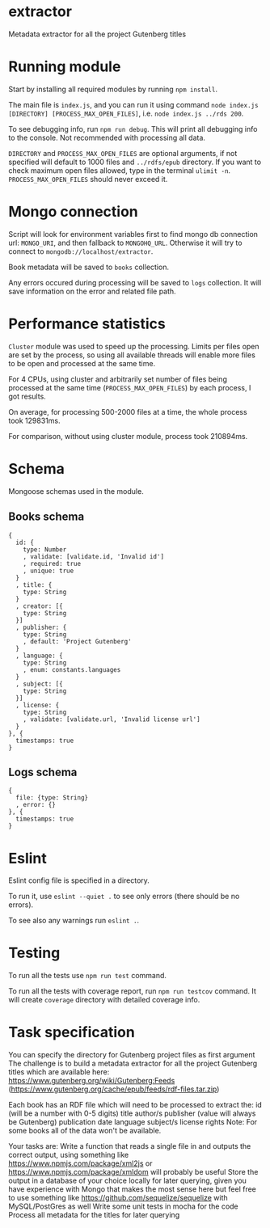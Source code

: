 # extractor
Metadata extractor for all the project Gutenberg titles

# Running module
Start by installing all required modules by running `npm install`.

The main file is `index.js`, and you can run it using command `node index.js [DIRECTORY] [PROCESS_MAX_OPEN_FILES]`, i.e. `node index.js ../rds 200`.

To see debugging info, run `npm run debug`. This will print all debugging info to the console. Not recommended with processing all data.

`DIRECTORY` and `PROCESS_MAX_OPEN_FILES` are optional arguments, if not specified will default to 1000 files and `../rdfs/epub` directory.
If you want to check maximum open files allowed, type in the terminal `ulimit -n`. `PROCESS_MAX_OPEN_FILES` should never exceed it.

# Mongo connection
Script will look for environment variables first to find mongo db connection url: `MONGO_URI`, and then fallback to `MONGOHQ_URL`. Otherwise it will try to connect to `mongodb://localhost/extractor`.

Book metadata will be saved to `books` collection. 

Any errors occured during processing will be saved to `logs` collection. It will save information on the error and related file path.

# Performance statistics

`Cluster` module was used to speed up the processing. Limits per files open are set by the process, so using all available threads will enable more files to be open and processed at the same time.

For 4 CPUs, using cluster and arbitrarily set number of files being processed at the same time (`PROCESS_MAX_OPEN_FILES`) by each process, I got results.

On average, for processing 500-2000 files at a time, the whole process took 129831ms.

For comparison, without using cluster module, process took 210894ms.

# Schema
Mongoose schemas used in the module.
## Books schema
````
{
  id: {
    type: Number
    , validate: [validate.id, 'Invalid id']
    , required: true
    , unique: true
  }
  , title: {
    type: String
  }
  , creator: [{
    type: String
  }]
  , publisher: {
    type: String
    , default: 'Project Gutenberg'
  }
  , language: {
    type: String
    , enum: constants.languages
  }
  , subject: [{
    type: String
  }]
  , license: {
    type: String
    , validate: [validate.url, 'Invalid license url']
  }
}, {
  timestamps: true
}
````

## Logs schema

````
{
  file: {type: String}
  , error: {}
}, {
  timestamps: true
}
````

# Eslint

Eslint config file is specified in a directory. 

To run it, use `eslint --quiet .` to see only errors (there should be no errors).

To see also any warnings run `eslint .`.

# Testing

To run all the tests use `npm run test` command.

To run all the tests with coverage report, run `npm run testcov` command. It will create `coverage` directory with detailed coverage info.

# Task specification
You can specify the directory for Gutenberg project files as first argument
The challenge is to build a metadata extractor for all the project Gutenberg titles which are available here: https://www.gutenberg.org/wiki/Gutenberg:Feeds (https://www.gutenberg.org/cache/epub/feeds/rdf-files.tar.zip) 

Each book has an RDF file which will need to be processed to extract the:
id (will be a number with 0-5 digits)
title
author/s
publisher (value will always be Gutenberg)
publication date
language
subject/s
license rights
Note: For some books all of the data won't be available.

Your tasks are:
Write a function that reads a single file in and outputs the correct output, using something like https://www.npmjs.com/package/xml2js or https://www.npmjs.com/package/xmldom will probably be useful
Store the output in a database of your choice locally for later querying, given you have experience with Mongo that makes the most sense here but feel free to use something like https://github.com/sequelize/sequelize with MySQL/PostGres as well
Write some unit tests in mocha for the code
Process all metadata for the titles for later querying

